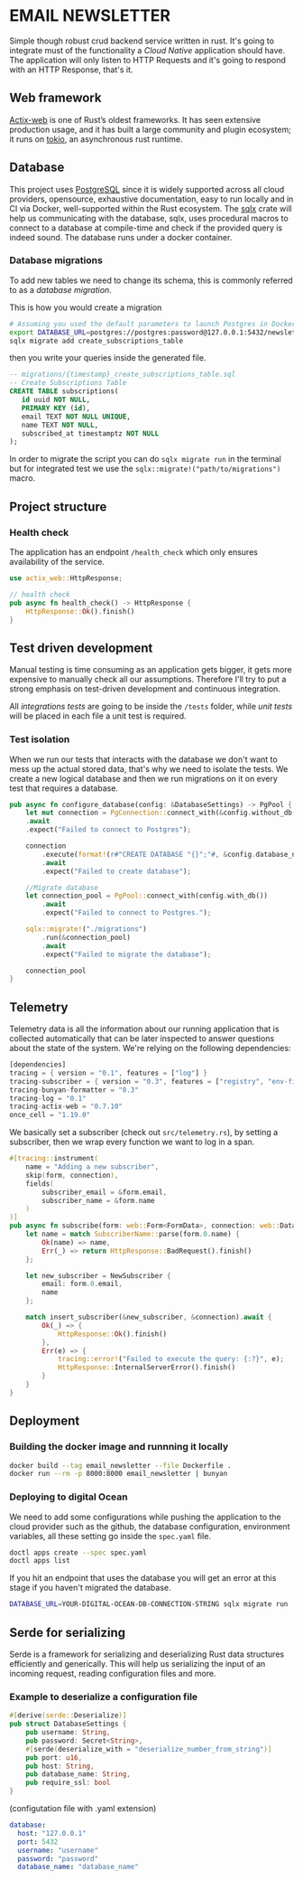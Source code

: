 # EMAIL NEWSLETTER

Simple though robust crud backend service written in rust. It's going to integrate must of the functionality a *Cloud Native* application should have. The application will only listen to HTTP Requests and it's going to respond with an HTTP Response, that's it.
 
## Web framework

[Actix-web](https://actix.rs) is one of Rust’s oldest frameworks. It has seen extensive production usage, and it has built a large community and plugin ecosystem; it runs on [tokio](https://tokio.rs), an asynchronous rust runtime.

## Database
This project uses [PostgreSQL](https://www.postgresql.org) since it is widely supported across all cloud providers, opensource, exhaustive documentation, easy to run locally and in CI via Docker, well-supported within the Rust ecosystem. The [sqlx](https://crates.io/crates/sqlx) crate will help us communicating with the database, sqlx, uses procedural macros to connect to a database at compile-time and check if the provided query is indeed sound. The database runs under a docker container.

### Database migrations
To add new tables we need to change its schema, this is commonly referred to as a *database migration*.

This is how you would create a migration

```bash
# Assuming you used the default parameters to launch Postgres in Docker!
export DATABASE_URL=postgres://postgres:password@127.0.0.1:5432/newsletter
sqlx migrate add create_subscriptions_table
```

then you write your queries inside the generated file.

```sql
-- migrations/{timestamp}_create_subscriptions_table.sql
-- Create Subscriptions Table
CREATE TABLE subscriptions(
   id uuid NOT NULL,
   PRIMARY KEY (id),
   email TEXT NOT NULL UNIQUE,
   name TEXT NOT NULL,
   subscribed_at timestamptz NOT NULL
);
```

In order to migrate the script you can do `sqlx migrate run` in the terminal but for integrated test we use the `sqlx::migrate!("path/to/migrations")` macro.

## Project structure

### Health check
The application has an endpoint `/health_check` which only ensures availability of the service.

```rs
use actix_web::HttpResponse;

// health check
pub async fn health_check() -> HttpResponse {
    HttpResponse::Ok().finish()
}
```

## Test driven development
Manual testing is time consuming as an application gets bigger, it gets more expensive to manually check all our assumptions. Therefore I'll try to put a strong emphasis on test-driven development and continuous integration.

All *integrations tests* are going to be inside the `/tests` folder, while *unit tests* will be placed in each file a unit test is required.

### Test isolation
When we run our tests that interacts with the database we don't want to mess up the actual stored data, that's why we need to isolate the tests. We create a new logical database and then we run migrations on it on every test that requires a database.

```rs
pub async fn configure_database(config: &DatabaseSettings) -> PgPool {
    let mut connection = PgConnection::connect_with(&config.without_db())
    .await
    .expect("Failed to connect to Postgres");

    connection
        .execute(format!(r#"CREATE DATABASE "{}";"#, &config.database_name).as_str())
        .await
        .expect("Failed to create database");

    //Migrate database
    let connection_pool = PgPool::connect_with(config.with_db())
        .await
        .expect("Failed to connect to Postgres.");

    sqlx::migrate!("./migrations")
        .run(&connection_pool)
        .await
        .expect("Failed to migrate the database");

    connection_pool
}
```

## Telemetry

Telemetry data is all the information about our running application that is collected automatically that can be later inspected to answer questions about the state of the system. We're relying on the following dependencies:

```rs
[dependencies]
tracing = { version = "0.1", features = ["log"] }
tracing-subscriber = { version = "0.3", features = ["registry", "env-filter"] }
tracing-bunyan-formatter = "0.3"
tracing-log = "0.1"
tracing-actix-web = "0.7.10"
once_cell = "1.19.0"
```

We basically set a subscriber (check out `src/telemetry.rs`), by setting a subscriber, then we wrap every function we want to log in a span.

```rs
#[tracing::instrument(
    name = "Adding a new subscriber",
    skip(form, connection),
    fields(
        subscriber_email = &form.email,
        subscriber_name = &form.name
    )
)]
pub async fn subscribe(form: web::Form<FormData>, connection: web::Data<PgPool>) -> HttpResponse {
    let name = match SubscriberName::parse(form.0.name) {
        Ok(name) => name,
        Err(_) => return HttpResponse::BadRequest().finish()
    };

    let new_subscriber = NewSubscriber {
        email: form.0.email,
        name
    };

    match insert_subscriber(&new_subscriber, &connection).await {
        Ok(_) => {
            HttpResponse::Ok().finish()
        },
        Err(e) => {
            tracing::error!("Failed to execute the query: {:?}", e);
            HttpResponse::InternalServerError().finish()
        }
    }
}
```

## Deployment

### Building the docker image and runnning it locally

```bash
docker build --tag email_newsletter --file Dockerfile .
docker run --rm -p 8000:8000 email_newsletter | bunyan
```
### Deploying to digital Ocean

We need to add some configurations while pushing the application to the cloud provider such as the github, the database configuration, environment variables, all these setting go inside the `spec.yaml` file.

```bash
doctl apps create --spec spec.yaml
doctl apps list
```

If you hit an endpoint that uses the database you will get an error at this stage if you haven't migrated the database.

```bash
DATABASE_URL=YOUR-DIGITAL-OCEAN-DB-CONNECTION-STRING sqlx migrate run
```

## Serde for serializing
Serde is a framework for serializing and deserializing Rust data structures efficiently and generically. This will help us serializing the input of an incoming request, reading configuration files and more.

### Example to deserialize a configuration file

```rs
#[derive(serde::Deserialize)]
pub struct DatabaseSettings {
    pub username: String,
    pub password: Secret<String>,
    #[serde(deserialize_with = "deserialize_number_from_string")]
    pub port: u16,
    pub host: String,
    pub database_name: String,
    pub require_ssl: bool
}
```

(configutation file with .yaml extension)
```yaml
database:
  host: "127.0.0.1"
  port: 5432
  username: "username"
  password: "password"
  database_name: "database_name"
```
